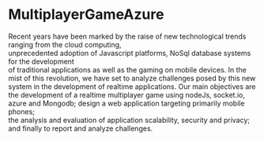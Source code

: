 # MultiplayerGameAzure
Recent years have been marked by the raise of new technological trends ranging from the cloud computing,   
unprecedented   adoption   of   Javascript   platforms,   NoSql   database   systems   for   the development  
of  traditional  applications  as  well  as  the  gaming  on  mobile  devices.  In  the  mist  of  this revolution,
we have set to analyze challenges posed by this new system in the development of realtime applications. 
Our  main  objectives  are  the  development  of  a  realtime  multiplayer  game using  nodeJs, socket.io,  
azure   and   Mongodb;   design a   web   application   targeting   primarily  mobile   phones;   
the analysis   and evaluation of application scalability, security and privacy; and finally to report and analyze challenges.

